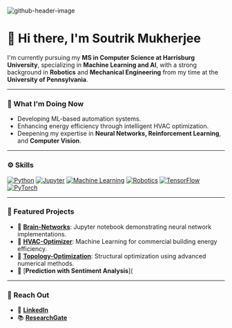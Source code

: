 
![github-header-image](https://github.com/user-attachments/assets/b9c4bc56-0de5-42ec-a4ec-b79df62f8065)


# 👋 Hi there, I'm Soutrik Mukherjee

I'm currently pursuing my **MS in Computer Science at Harrisburg University**, specializing in **Machine Learning and AI**, with a strong background in **Robotics** and **Mechanical Engineering** from my time at the **University of Pennsylvania**.

---

### 🚀 What I'm Doing Now
- Developing ML-based automation systems.
- Enhancing energy efficiency through intelligent HVAC optimization.
- Deepening my expertise in **Neural Networks, Reinforcement Learning**, and **Computer Vision**.

---

### ⚙️ Skills

[![Python](https://img.shields.io/badge/-Python-3776AB?logo=python&logoColor=white)](https://www.python.org/)
[![Jupyter](https://img.shields.io/badge/-Jupyter-F37626?logo=jupyter&logoColor=white)](https://jupyter.org/)
[![Machine Learning](https://img.shields.io/badge/-Machine%20Learning-009688?logo=scikit-learn&logoColor=white)](https://scikit-learn.org/)
[![Robotics](https://img.shields.io/badge/-Robotics-FF6F00?logo=ros&logoColor=white)](https://www.ros.org/)
[![TensorFlow](https://img.shields.io/badge/-TensorFlow-FF6F00?logo=tensorflow&logoColor=white)](https://www.tensorflow.org/)
[![PyTorch](https://img.shields.io/badge/-PyTorch-EE4C2C?logo=pytorch&logoColor=white)](https://pytorch.org/)

---

### 🌟 Featured Projects

- 🔬 [**Brain-Networks**](https://github.com/SoutrikMukherjee/Brain-Networks): Jupyter notebook demonstrating neural network implementations.
- 🏢 [**HVAC-Optimizer**](https://github.com/SoutrikMukherjee/HVAC-Optimizer): Machine Learning for commercial building energy efficiency.
- 🧠 [**Topology-Optimization**](https://github.com/SoutrikMukherjee/Topology-Optimization): Structural optimization using advanced numerical methods.
- 🤑 [**Prediction with Sentiment Analysis**](

---

### 🤝 Reach Out

- 🔗 [**LinkedIn**](https://linkedin.com/in/soutrik-mukherjee)
- 📚 [**ResearchGate**](https://www.researchgate.net/profile/Soutrik-Mukherjee-3?ev=hdr_xprf)




